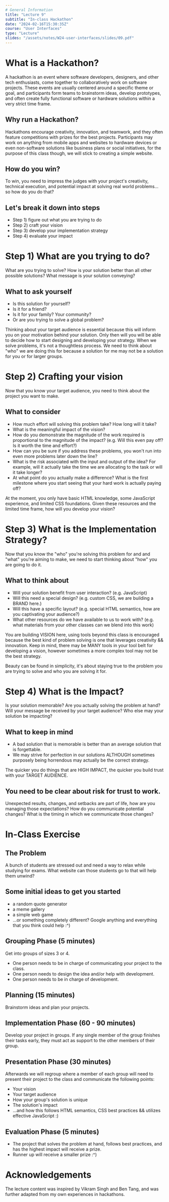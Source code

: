 ```yaml
---
# General Information
title: "Lecture 9"
subtitle: "In-class Hackathon"
date: "2024-02-16T15:30:35Z"
course: "User Interfaces"
type: "Lecture"
slides: "/assets/notes/W24-user-interfaces/slides/09.pdf"
---
```


# What is a Hackathon?

A hackathon is an event where software developers, designers, and other tech enthusiasts, come together to collaboratively work on software projects. These events are usually centered around a specific theme or goal, and participants form teams to brainstorm ideas, develop prototypes, and often create fully functional software or hardware solutions within a very strict time frame.

## Why run a Hackathon?

Hackathons encourage creativity, innovation, and teamwork, and they often feature competitions with prizes for the best projects. Participants may work on anything from mobile apps and websites to hardware devices or even non-software solutions like business plans or social initiatives, for the purpose of this class though, we will stick to creating a simple website.

## How do you win?

To win, you need to impress the judges with your project's creativity, technical execution, and potential impact at solving real world problems... so how do you do that?

## Let's break it down into steps

- Step 1) figure out what you are trying to do
- Step 2) craft your vision
- Step 3) develop your implementation strategy
- Step 4) evaluate your impact

# Step 1) What are you trying to do?

What are you trying to solve? How is your solution better than all other possible solutions? What message is your solution conveying?

## What to ask yourself

- Is this solution for yourself?
- Is it for a friend?
- Is it for your family? Your community?
- Or are you trying to solve a global problem?

Thinking about your target audience is essential because this will inform you on your motivation behind your solution. Only then will you will be able to decide how to start designing and developing your strategy. When we solve problems, it's not a thoughtless process. We need to think about "who" we are doing this for because a solution for me may not be a solution for you or for larger groups.

# Step 2) Crafting your vision

Now that you know your target audience, you need to think about the project you want to make.

## What to consider

- How much effort will solving this problem take? How long will it take?
- What is the meaningful impact of the vision?
- How do you demonstrate the magnitude of the work required is proportional to the magnitude of the impact? (e.g. Will this even pay off? Is it worth the time and effort?)
- How can you be sure if you address these problems, you won't run into even more problems later down the line?
- What is the risk associated with the input and output of the idea? For example, will it actually take the time we are allocating to the task or will it take longer?
- At what point do you actually make a difference? What is the first milestone where you start seeing that your hard work is actually paying off?

At the moment, you only have basic HTML knowledge, some JavaScript experience, and limited CSS foundations. Given these resources and the limited time frame, how will you develop your vision?

# Step 3) What is the Implementation Strategy?

Now that you know the "who" you're solving this problem for and and "what" you're aiming to make, we need to start thinking about "how" you are going to do it.

## What to think about

- Will your solution benefit from user interaction? (e.g. JavaScript)
- Will this need a special design? (e.g. custom CSS, we are building a BRAND here.)
- Will this have a specific layout? (e.g. special HTML semantics, how are you captivating your audience?)
- What other resources do we have available to us to work with? (e.g. what materials from your other classes can we blend into this work)

You are building VISION here, using tools beyond this class is encouraged because the best kind of problem solving is one that leverages creativity && innovation. Keep in mind, there may be MANY tools in your tool belt for developing a vision, however sometimes a more complex tool may not be the best strategy.

Beauty can be found in simplicity, it's about staying true to the problem you are trying to solve and who you are solving it for.

# Step 4) What is the Impact?

Is your solution memorable? Are you actually solving the problem at hand? Will your message be received by your target audience? Who else may your solution be impacting?

## What to keep in mind

- A bad solution that is memorable is better than an average solution that is forgettable.
- We may strive for perfection in our solutions ALTHOUGH sometimes purposely being horrendous may actually be the correct strategy.

The quicker you do things that are HIGH IMPACT, the quicker you build trust with your TARGET AUDIENCE.

## You need to be clear about risk for trust to work.

Unexpected results, changes, and setbacks are part of life, how are you managing those expectations? How do you communicate potential changes? What is the timing in which we communicate those changes?

# In-Class Exercise

## The Problem

A bunch of students are stressed out and need a way to relax while studying for exams. What website can those students go to that will help them unwind?

## Some initial ideas to get you started

- a random quote generator
- a meme gallery
- a simple web game
- ...or something completely different? Google anything and everything that you think could help :^)

## Grouping Phase (5 minutes)

Get into groups of sizes 3 or 4.

- One person needs to be in charge of communicating your project to the class.
- One person needs to design the idea and/or help with development.
- One person needs to be in charge of development.

## Planning (15 minutes)

Brainstorm ideas and plan your projects.

## Implementation Phase (60 - 90 minutes)

Develop your project in groups. If any single member of the group finishes their tasks early, they must act as support to the other members of their group.

## Presentation Phase (30 minutes)

Afterwards we will regroup where a member of each group will need to present their project to the class and communicate the following points:

- Your vision
- Your target audience
- How your group's solution is unique
- The solution's impact
- ...and how this follows HTML semantics, CSS best practices && utilizes effective JavaScript :)

## Evaluation Phase (5 minutes)

- The project that solves the problem at hand, follows best practices, and has the highest impact will receive a prize.
- Runner up will receive a smaller prize :^)

# Acknowledgements

The lecture content was inspired by Vikram Singh and Ben Tang, and was further adapted from my own experiences in hackathons.
